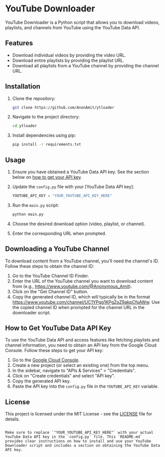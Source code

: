
# YouTube Downloader

YouTube Downloader is a Python script that allows you to download videos, playlists, and channels from YouTube using the YouTube Data API.

## Features

- Download individual videos by providing the video URL.
- Download entire playlists by providing the playlist URL.
- Download all playlists from a YouTube channel by providing the channel URL.

## Installation

1. Clone the repository:

   ```bash
   git clone https://github.com/AnonAmit/ytloader
   ```

2. Navigate to the project directory:

   ```bash
   cd ytloader
   ```

3. Install dependencies using pip:

   ```bash
   pip install -r requirements.txt
   ```

## Usage

1. Ensure you have obtained a YouTube Data API key. See the section below on [how to get your API key](https://github.com/AnonAmit/ytloader/blob/main/README.md#how-to-get-youtube-data-api-key).
   
2. Update the `config.py` file with your [YouTube Data API key]:

   ```python
   YOUTUBE_API_KEY = "YOUR_YOUTUBE_API_KEY_HERE"
   ```

3. Run the `main.py` script:

   ```bash
   python main.py
   ```

4. Choose the desired download option (video, playlist, or channel).
   
5. Enter the corresponding URL when prompted.

## Downloading a YouTube Channel
To download content from a YouTube channel, you'll need the channel's ID. Follow these steps to obtain the channel ID:

1. Go to the YouTube Channel ID Finder.
2. Enter the URL of the YouTube channel you want to download content from (e.g., https://www.youtube.com/@Anonymous_Amit).
3. Click on the "Get Channel ID" button.
4. Copy the generated channel ID, which will typically be in the format https://www.youtube.com/channel/UC1YPqg1KPgZoZ9akpCfsAWw.
Use the copied channel ID when prompted for the channel URL in the downloader script.

## How to Get YouTube Data API Key

To use the YouTube Data API and access features like fetching playlists and channel information, you need to obtain an API key from the Google Cloud Console. Follow these steps to get your API key:

1. Go to the [Google Cloud Console](https://console.cloud.google.com/).
2. Create a new project (or select an existing one) from the top menu.
3. In the sidebar, navigate to "APIs & Services" > "Credentials".
4. Click on "Create credentials" and select "API key".
5. Copy the generated API key.
6. Paste the API key into the `config.py` file in the `YOUTUBE_API_KEY` variable.

## License

This project is licensed under the MIT License - see the [LICENSE](LICENSE) file for details.
```

Make sure to replace `"YOUR_YOUTUBE_API_KEY_HERE"` with your actual YouTube Data API key in the `config.py` file. This `README.md` provides clear instructions on how to install and use your YouTube Downloader script and includes a section on obtaining the YouTube Data API key.
